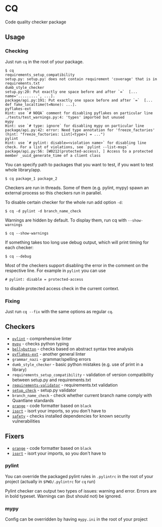 # CQ

Code quality checker package

## Usage
### Checking

Just run `cq` in the root of your package.

```
$ cq
requirements_setup_compatibility
setup.py: setup.py: does not contain requirement 'coverage' that is in requirements.txt
dumb_style_checker
setup.py:20: Put exactly one space before and after `=`  [...     name='.........', ...].
package/api.py:191: Put exactly one space before and after `=`  [... def fake_localtime(t=None): ...].
pyflakes-ext
Hint: use `# NOQA` comment for disabling pyflakes on particular line
./tests/test_warnings.py:4: 'types' imported but unused
mypy
Hint: use `# type: ignore` for disabling mypy on particular line
package/api.py:42: error: Need type annotation for 'freeze_factories' (hint: "freeze_factories: List[<type>] = ...")
pylint
Hint: use `# pylint: disable=<violation name>` for disabling line check. For a list of violations, see `pylint --list-msgs`
package/api.py:56: [W0212(protected-access), ] Access to a protected member _uuid_generate_time of a client class
```
You can specify path to packages that you want to test, if you want to test whole library/app.
```
$ cq package_1 package_2
```
Checkers are run in threads. Some of them (e.g. pylint, mypy) spawn an external process so this checkers run in parallel.

To disable certain checker for the whole run add option `-d`:
```
$ cq -d pylint -d branch_name_check
```

Warnings are hidden by default. To display them, run cq with `--show-warnings`
```
$ cq --show-warnings
```

If something takes too long use debug output, which will print timing for each checker:
```
$ cq --debug
```

Most of the checkers support disabling the error in the comment on the respective line. For example in `pylint` you can use
```
# pylint: disable = protected-access
```
to disable protected access check in the current context.

### Fixing

Just run `cq --fix` with the same options as regular `cq`.

## Checkers
- [`pylint`](https://www.pylint.org/) - comprehensive linter
- [`mypy`](http://mypy-lang.org/) - checks python typing
- [`bellybutton`](https://github.com/hchasestevens/bellybutton) - checks based on abstract syntax tree analysis
- [`pyflakes-ext`](https://pypi.org/project/pyflakes-ext/) - another general linter
- `grammar_nazi` - grammar/spelling errors
- `dumb_style_checker` - basic python mistakes (e.g. use of print in a library)
- `requirements_setup_compatibility` - validation of version compatibility between setup.py and requirements.txt
- [`requirements-validator`](https://pip.pypa.io/en/latest/reference/pip_check/) - requirements.txt validation
- [`setup_check`](https://docs.python.org/3/distutils/examples.html#checking-a-package) - setup.py validator
- `branch_name_check` - check whether current branch name comply with Quantlane standards
- [`orange`](https://gitlab.com/quantlane/meta/orange) - code formatter based on `black`
- [`isort`](https://github.com/PyCQA/isort) - isort your imports, so you don't have to
- [`safety`](https://github.com/pyupio/safety) - checks installed dependencies for known security vulnerabilities

## Fixers
- [`orange`](https://gitlab.com/quantlane/meta/orange) - code formatter based on `black`
- [`isort`](https://github.com/PyCQA/isort) - isort your imports, so you don't have to

### pylint

You can override the packaged pylint rules in `.pylintrc` in the root of your project (actually in `$PWD/.pylintrc` for `cq` run)

Pylint checker can output two types of issues: warning and error. Errors are in bold typeset. Warnings can (but should not) be ignored.

### mypy

Config can be overridden by having `mypy.ini` in the root of your project
